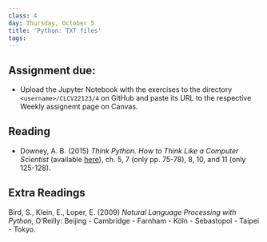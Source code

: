 ```yaml
---
class: 4
day: Thursday, October 5
title: 'Python: TXT files'
tags: 
---
```


## Assignment due: 
- Upload the Jupyter Notebook with the exercises to the directory `<username>/CLCV22123/4` on GitHub and paste its URL to the respective Weekly assignemt page on Canvas.


## Reading 
- Downey, A. B. (2015) _Think Python. How to Think Like a Computer Scientist_ (available [here](https://www.greenteapress.com/thinkpython/thinkpython.html)), ch. 5, 7 (only pp. 75-78), 8, 10, and 11 (only 125-128).


## Extra Readings
Bird, S., Klein, E., Loper, E. (2009) _Natural Language Processing with Python_, O’Reilly: Beijing - Cambridge - Farnham - Köln - Sebastopol - Taipei - Tokyo.